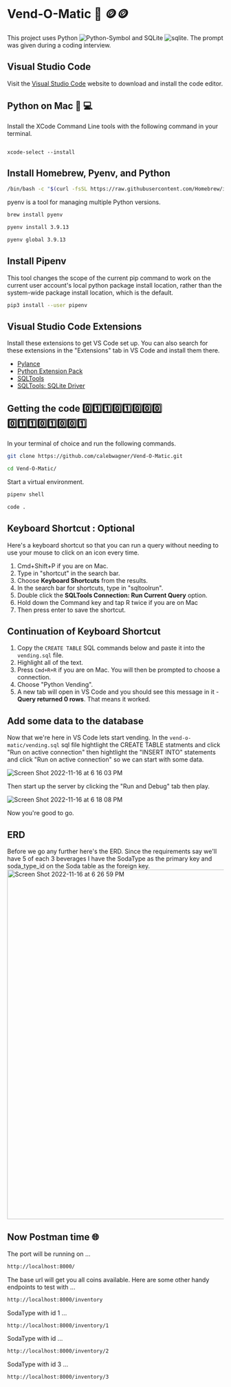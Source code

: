 # Vend-O-Matic 🎰 🪙🪙

This project uses Python ![Python-Symbol](https://user-images.githubusercontent.com/81569328/202470670-a8a90c3e-2099-4f23-adf2-7a7fde37f4ea.png) and SQLite ![sqlite](https://user-images.githubusercontent.com/81569328/202470834-58f744d6-3592-43ab-9ed2-98bac31b7e17.png). The prompt was given during a coding interview.


## Visual Studio Code

Visit the [Visual Studio Code](https://code.visualstudio.com/) website to download and install the code editor.

## Python on Mac 🐍 💻

Install the XCode Command Line tools with the following command in your terminal.

```sh![sqlite](https://user-images.githubusercontent.com/81569328/202470807-2965fb8f-a8a1-4280-8ff2-fee443a325f7.png)

xcode-select --install
```

## Install Homebrew, Pyenv, and Python

```bash
/bin/bash -c "$(curl -fsSL https://raw.githubusercontent.com/Homebrew/install/HEAD/install.sh)"
```

pyenv is a tool for managing multiple Python versions.
```bash
brew install pyenv
```
```bash
pyenv install 3.9.13
```
```bash
pyenv global 3.9.13
```

## Install Pipenv

This tool changes the scope of the current pip command to work on the current user account's local python package install location, rather than the system-wide package install location, which is the default.
```sh
pip3 install --user pipenv
```

## Visual Studio Code Extensions

Install these extensions to get VS Code set up. You can also search for these extensions in the "Extensions" tab in VS Code and install them there.

* [Pylance](https://marketplace.visualstudio.com/items?itemName=ms-python.vscode-pylance)
* [Python Extension Pack](https://marketplace.visualstudio.com/items?itemName=donjayamanne.python-extension-pack)
* [SQLTools](https://marketplace.visualstudio.com/items?itemName=mtxr.sqltools)
* [SQLTools: SQLite Driver](https://marketplace.visualstudio.com/items?itemName=mtxr.sqltools-driver-sqlite)

## Getting the code 0️⃣1️⃣1️⃣0️⃣1️⃣0️⃣0️⃣0️⃣ 0️⃣1️⃣1️⃣0️⃣1️⃣0️⃣0️⃣1️⃣
In your terminal of choice and run the following commands.
```bash
git clone https://github.com/calebwagner/Vend-O-Matic.git
```
```bash
cd Vend-O-Matic/
```
Start a virtual environment.
```bash
pipenv shell
```
```bash
code .
```

## Keyboard Shortcut : Optional

Here's a keyboard shortcut so that you can run a query without needing to use your mouse to click on an icon every time.

1. Cmd+Shift+P if you are on Mac.
1. Type in "shortcut" in the search bar.
1. Choose **Keyboard Shortcuts** from the results.
1. In the search bar for shortcuts, type in "sqltoolrun".
1. Double click the **SQLTools Connection: Run Current Query** option.
1. Hold down the Command key and tap R twice if you are on Mac
1. Then press enter to save the shortcut.

## Continuation of Keyboard Shortcut 
1. Copy the `CREATE TABLE` SQL commands below and paste it into the `vending.sql` file.
1. Highlight all of the text.
1. Press `Cmd+R+R` if you are on Mac. You will then be prompted to choose a connection.
1.  Choose "Python Vending".
1. A new tab will open in VS Code and you should see this message in it - **Query returned 0 rows**. That means it worked.

## Add some data to the database
Now that we're here in VS Code lets start vending. In the `vend-o-matic/vending.sql` sql file hightlight the CREATE TABLE statments and click "Run on active connection" then hightlight the "INSERT INTO" statements and click "Run on active connection" so we can start with some data.

![Screen Shot 2022-11-16 at 6 16 03 PM](https://user-images.githubusercontent.com/81569328/202322973-b101d06a-9e37-436c-81dd-85d3361a3d29.png)

Then start up the server by clicking the "Run and Debug" tab then play.

![Screen Shot 2022-11-16 at 6 18 08 PM](https://user-images.githubusercontent.com/81569328/202323418-2f768918-5c7f-4a52-a7fd-19cb8192a0d3.png)

Now you're good to go.

## ERD
Before we go any further here's the ERD. Since the requirements say we'll have 5 of each 3 beverages I have the SodaType as the primary key and soda_type_id on the Soda table as the foreign key.
<img width="811" alt="Screen Shot 2022-11-16 at 6 26 59 PM" src="https://user-images.githubusercontent.com/81569328/202324270-87d5dcbb-7ce8-4012-b621-ef39f1012a59.png">

## Now Postman time 🌐
The port will be running on ...
```bash
http://localhost:8000/
```
The base url will get you all coins available.
Here are some other handy endpoints to test with ...
```bash
http://localhost:8000/inventory
```
SodaType with id 1 ...
```bash
http://localhost:8000/inventory/1
```
SodaType with id ...
```bash
http://localhost:8000/inventory/2
```
SodaType with id 3 ...
```bash
http://localhost:8000/inventory/3
```

